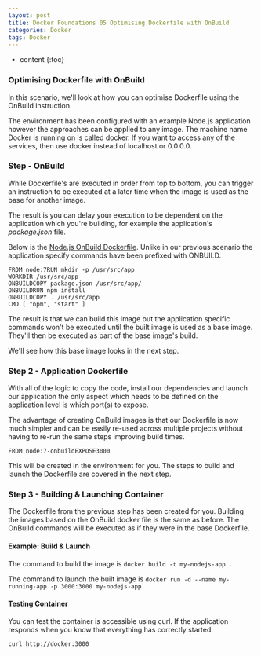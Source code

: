 ```yaml
---
layout: post
title: Docker Foundations 05 Optimising Dockerfile with OnBuild
categories: Docker
tags: Docker
---
```


* content
{:toc}





### Optimising Dockerfile with OnBuild

In this scenario, we'll look at how you can optimise Dockerfile using the OnBuild instruction.

The environment has been configured with an example Node.js application however the approaches can be applied to any image. The machine name Docker is running on is called docker. If you want to access any of the services, then use docker instead of localhost or 0.0.0.0.


### Step - OnBuild

While Dockerfile's are executed in order from top to bottom, 
you can trigger an instruction to be executed at a later time when the 
image is used as the base for another image.

The result is you can delay your execution to be dependent on the 
application which you're building, for example the application's *package.json* file.

Below is the [Node.js OnBuild Dockerfile](https://github.com/docker-library/node/blob/70741d88bf688389bfac7b147573f3b761f9ede9/0.10/onbuild/Dockerfile). Unlike in our previous scenario the application specify commands have been prefixed with ONBUILD.

    FROM node:7RUN mkdir -p /usr/src/app
    WORKDIR /usr/src/app
    ONBUILDCOPY package.json /usr/src/app/
    ONBUILDRUN npm install
    ONBUILDCOPY . /usr/src/app
    CMD [ "npm", "start" ]
    

The result is that we can build this image but the application 
specific commands won't be executed until the built image is used as a 
base image. They'll then be executed as part of the base image's build.

We'll see how this base image looks in the next step.



### Step 2 - Application Dockerfile

With all of the logic to copy the code, install our 
dependencies and launch our application the only aspect which needs to 
be defined on the application level is which port(s) to expose.

The advantage of creating OnBuild images is that our Dockerfile is 
now much simpler and can be easily re-used across multiple projects 
without having to re-run the same steps improving build times.

    FROM node:7-onbuildEXPOSE3000

This will be created in the environment for you. The steps to build and launch the Dockerfile are covered in the next step.


### Step 3 - Building & Launching Container

The Dockerfile from the previous step has been created for you.
 Building the images based on the OnBuild docker file is the same as 
before. The OnBuild commands will be executed as if they were in the 
base Dockerfile.

#### Example: Build & Launch

The command to build the image is `docker build -t my-nodejs-app .`

The command to launch the built image is `docker run -d --name my-running-app -p 3000:3000 my-nodejs-app`

#### Testing Container

You can test the container is accessible using curl. If the 
application responds when you know that everything has correctly 
started.

`curl http://docker:3000`


